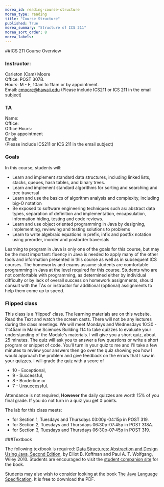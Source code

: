 ```yaml
---
morea_id: reading-course-structure
morea_type: reading
title: "Course Structure"
published: True
morea_summary: "Structure of ICS 211"
morea_sort_order: 8
morea_labels: 
---
```



##ICS 211 Course Overview

### Instructor:

Carleton (Cam) Moore<br>
Office: POST 307B.<br>
Hours: M - F, 10am to 11am or by appointment.<br>
Email: cmoore@hawaii.edu (Please include ICS211 or ICS 211 in the email subject)

### TA

Name:   <br>
Office: <br>
Office Hours:<br>
Or by appointment<br>
Email: <br>
(Please include ICS211 or ICS 211 in the email subject)<br>

### Goals

In this course, students will:

* Learn and implement standard data structures, including linked lists, stacks, queues, hash tables, and binary trees.
* Learn and implement standard algorithms for sorting and searching and tree traversal
* Learn and use the basics of algorithm analysis and complexity, including big-O notation
* Be exposed to software engineering techniques such as: abstract data types, separation of definition and implementation, encapsulation, information hiding, testing and code reviews.
* Learn and use object oriented programming in Java by designing, implementing, reviewing and testing solutions to problems
* Learn to write algebraic equations in prefix, infix and postfix notation using preorder, inorder and postorder traversals

Learning to program in Java is only one of the goals for this course, but may be the most important: fluency in Java is needed to apply many of the other tools and information presented in this course as well as in subsequent ICS courses. The homeworks and exams assume students are comfortable programming in Java at the level required for this course. Students who are not comfortable with programming, as determined either by individual difficulty or by lack of overall success on homework assignments, should consult with the TAs or instructor for additional (optional) assignments to help them come up to speed.

### Flipped class

This class is a 'flipped' class. The learning materials are on this website. Read the Text and watch the screen casts. There will not be any lectures during the class meetings. We will meet Mondays and Wednesdays 10:30 - 11:45am in Marine Sciences Building 114 to take quizzes to evaluate your understanding of the Module's materials.  I will give you  a short quiz, about 25 minutes.  The quiz will ask you to answer a few questions or write a short program or snippet of code.  You'll turn in your quiz to me and I'll take a few minutes to review your answers then go over the quiz showing you how I would approach the problem and give feedback on the errors that I saw in your quizzes.  I will grade the quiz with a score of

 * 10 - Exceptional,
 * 9 - Successful,
 * 8 - Borderline or
 * 7 - Unsuccessful.

Attendance is not required, **However** the daily quizzes are worth 15% of you final grade. If you do not turn in a quiz you get 0 points.

The lab for this class meets:

  * for Section 1, Tuesdays and Thursdays 03:00p-04:15p in POST 319.
  * for Section 2, Tuesdays and Thursdays 06:30p-07:45p in POST 318A.
  * for Section 3, Tuesdays and Thursdays 06:30p-07:45p in POST 319.


###Textbook

The following textbook is required:
[Data Structures: Abstraction and Design Using Java, Second Edition](http://www.wiley.com/WileyCDA/WileyTitle/productCd-EHEP001607.html),
by Elliot B. Koffman and Paul A. T. Wolfgang, Wiley 2010. Students are
encouraged to visit the
[student companion site](http://bcs.wiley.com/he-bcs/Books?action=index&itemId=0470128704&bcsId=5643)
for the book.

Students may also wish to consider looking at the book
[The Java Language Specification](http://docs.oracle.com/javase/specs/). It
is free to download the PDF.
